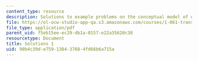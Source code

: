 ```yaml
---
content_type: resource
description: Solutions to example problems on the conceptual model of diffusion.
file: https://ol-ocw-studio-app-qa.s3.amazonaws.com/courses/1-061-transport-processes-in-the-environment-fall-2008/90b4c39de759138437684fd66b6a715a_solutions1.pdf
file_type: application/pdf
parent_uid: f5eb15ee-ec29-db1a-0157-e22a35620c38
resourcetype: Document
title: Solutions 1
uid: 90b4c39d-e759-1384-3768-4fd66b6a715a
---
```

